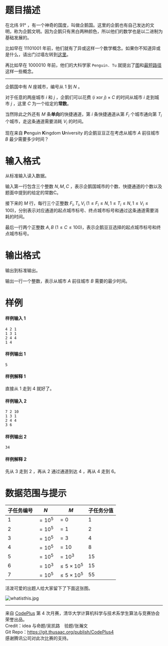 
# 题目描述

在北纬 $91°$ ，有一个神奇的国度，叫做企鹅国。这里的企鹅也有自己发达的文明，称为企鹅文明。因为企鹅只有黑白两种颜色，所以他们的数学也是以二进制为基础发展的。

比如早在 $11101001$ 年前，他们就有了异或这样一个数学概念。如果你不知道异或是什么，请出门过墙左转到[这里](https://zh.wikipedia.org/wiki/%E9%80%BB%E8%BE%91%E5%BC%82%E6%88%96)。

再比如早在 $1000010$ 年前，他们的大科学家 `Penguin. Tu` 就提出了[图](https://zh.wikipedia.org/wiki/%E5%9B%BE_%28%E6%95%B0%E5%AD%A6%29#%E6%9C%89/%E7%84%A1_%E5%90%91%E5%9B%BE)和[最短路径](https://zh.wikipedia.org/wiki/%E6%9C%80%E7%9F%AD%E8%B7%AF%E9%97%AE%E9%A2%98)这样一些概念。

<hr>

企鹅国中有 $N$ 座城市，编号从 $1$ 到 $N$ 。

对于任意的两座城市 $i$ 和 $j$ ，企鹅们可以花费 $(i~\mathrm{xor}~j) \times C$ 的时间从城市 $i$ 走到城市 $j$ ，这里 $C$ 为一个给定的**常数**。

当然除此之外还有 $M$ 条**单向**的快捷通道，第 $i$ 条快捷通道从第 $F_i$ 个城市通向第 $T_i$ 个城市，走这条通道需要消耗 $V_i$ 的时间。

现在来自 **P**enguin **K**ingdom **U**niversity 的企鹅豆豆正在考虑从城市 $A$ 前往城市 $B$ 最少需要多少时间？

# 输入格式

从标准输入读入数据。

输入第一行包含三个整数 $N,M,C$ ，表示企鹅国城市的个数、快捷通道的个数以及题面中提到的给定的常数C。

接下来的 $M$ 行，每行三个正整数 $F_i,T_i,V_i$ $(1 \leq F_i \leq N , 1 \leq T_i \leq N , 1\leq V_i \leq 100 )$，分别表示对应通道的起点城市标号、终点城市标号和通过这条通道需要消耗的时间。

最后一行两个正整数 $A,B$ $(1 \leq C \leq 100 )$，表示企鹅豆豆选择的起点城市标号和终点城市标号。

# 输出格式

输出到标准输出。

输出一行一个整数，表示从城市 $A$ 前往城市 $B$ 需要的最少时间。

# 样例

#### 样例输入 1

```plain
4 2 1
1 3 1
2 4 4
1 4
```



#### 样例输出 1

```plain
5
```


#### 样例解释 1
直接从 $1$ 走到 $4$ 就好了。






#### 样例输入 2

```plain
7 2 10
1 3 1
2 4 4
3 6
```



#### 样例输出 2

```plain
34
```


#### 样例解释 2

先从 $3$ 走到 $2$ ，再从 $2$ 通过通道到达 $4$ ，再从 $4$ 走到 $6$。

# 数据范围与提示

<!-- BEGIN: Migrated markdown table -->

| 子任务编号 | $N$ | $M$ | 子任务分值 |
|-|-|-|-|
| $1$ | $= 10^{5}$ | $= 0$ | $1$ |
| $2$ | $= 10^{5}$ | $= 1$ | $2$ |
| $3$ | $= 10^{5}$ | $= 3$ | $4$ |
| $4$ | $= 10^{5}$ | $= 10$ | $8$ |
| $5$ | $= 10^{5}$ | $= 10^{3}$ | $15$ |
| $6$ | $= 10^{3}$ | $\leq 5 \times 10^{5}$ | $15$ |
| $7$ | $= 10^{5}$ | $\leq 5 \times 10^{5}$ | $55$ |

<!-- Migrated from original HTML table:
<table class="ui celled center aligned table"><thead><tr><th rowspan="1">子任务编号</th><th rowspan="1">$N$ </th><th rowspan="1">$M$ </th><th rowspan="1">子任务分值</th></tr></thead><tbody><tr><td rowspan="1">$1$ </td><td rowspan="5">$= 10^{5}$ </td><td rowspan="1">$= 0$ </td><td rowspan="1">$1$ </td></tr><tr><td rowspan="1">$2$ </td><td rowspan="1">$= 1$ </td><td rowspan="1">$2$ </td></tr><tr><td rowspan="1">$3$ </td><td rowspan="1">$= 3$ </td><td rowspan="1">$4$ </td></tr><tr><td rowspan="1">$4$ </td><td rowspan="1">$= 10$ </td><td rowspan="1">$8$ </td></tr><tr><td rowspan="1">$5$ </td><td rowspan="1">$= 10^{3}$ </td><td rowspan="2">$15$ </td></tr><tr><td rowspan="1">$6$ </td><td rowspan="1">$= 10^{3}$ </td><td rowspan="2">$\leq 5 \times 10^{5}$ </td></tr><tr><td rowspan="1">$7$ </td><td rowspan="1">$= 10^{5}$ </td><td rowspan="1">$55$ </td></tr></tbody></table>
-->

<!-- END: Migrated markdown table --> 

活泼可爱的出题人给大家留下了下面这张图。

![whatisthis.jpg](/source/loj/6354/img/aHR0cHM6Ly9pLmxvbGkubmV0LzIwMTgvMDQvMDIvNWFjMWJiMjMzM2MyMi5qcGc=.jpg)

<hr style='color: #ddd; margin-bottom: 1em'>

来自 [CodePlus](https://cp.thusaac.com/) 第 4 次月赛，清华大学计算机科学与技术系学生算法与竞赛协会 荣誉出品。  
Credit：idea 与命题/吴凯路　验题/张瀚文  
Git Repo：https://git.thusaac.org/publish/CodePlus4  
感谢腾讯公司对此次比赛的支持。

